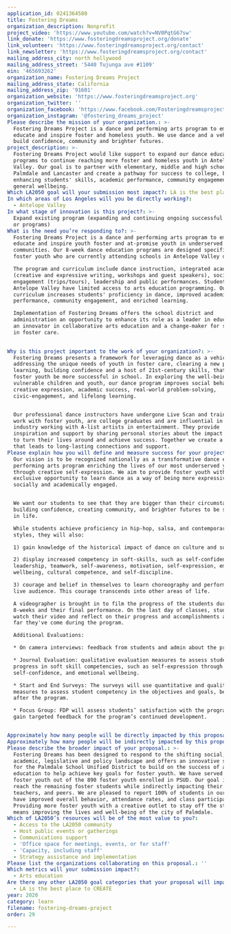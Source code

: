 ```yaml
---
application_id: 0241364580
title: Fostering Dreams
organization_description: Nonprofit
project_video: 'https://www.youtube.com/watch?v=NV0PqtG67sw'
link_donate: 'https://www.fosteringdreamsproject.org/donate'
link_volunteer: 'https://www.fosteringdreamsproject.org/contact'
link_newsletter: 'https://www.fosteringdreamsproject.org/contact'
mailing_address_city: north hollywood
mailing_address_street: '5440 Tujunga ave #1109'
ein: '465693262'
organization_name: Fostering Dreams Project
mailing_address_state: California
mailing_address_zip: '91601'
organization_website: 'https://www.fosteringdreamsproject.org'
organization_twitter: ''
organization_facebook: 'https://www.facebook.com/Fosteringdreamsproject/'
organization_instagram: '@fostering_dreams_project'
Please describe the mission of your organization.: >-
  Fostering Dreams Project is a dance and performing arts program to empower,
  educate and inspire foster and homeless youth. We use dance and a vehicle to
  build confidence, community and brighter futures. 
project_description: >-
  Fostering Dreams Project would like support to expand our dance education
  programs to continue reaching more foster and homeless youth in Antelope
  Valley. Our goal is to partner with elementary, middle and high schools in
  Palmdale and Lancaster and create a pathway for success to college, by
  enhancing students' skills, academic performance, community engagement, and
  general wellbeing. 
Which LA2050 goal will your submission most impact?: LA is the best place to LEARN
In which areas of Los Angeles will you be directly working?:
  - Antelope Valley
In what stage of innovation is this project?: >-
  Expand existing program (expanding and continuing ongoing successful projects
  or programs)
What is the need you’re responding to?: >-
  Fostering Dreams Project is a dance and performing arts program to empower,
  educate and inspire youth foster and at-promise youth in underserved
  communities. Our 8-week dance education programs are designed specifically for
  foster youth who are currently attending schools in Antelope Valley districts.

  The program and curriculum include dance instruction, integrated academics
  (creative and expressive writing, workshops and guest speakers), social
  engagement (trips/tours), leadership and public performances. Students in
  Antelope Valley have limited access to arts education programming. Our
  curriculum increases students' proficiency in dance, improved academic
  performance, community engagement, and enriched learning. 

  Implementation of Fostering Dreams offers the school district and
  administration an opportunity to enhance its role as a leader in education, be
  an innovator in collaborative arts education and a change-maker for students
  in foster care.  

   
Why is this project important to the work of your organization?: >-
  Fostering Dreams presents a framework for leveraging dance as a vehicle for
  addressing the unique needs of youth in foster care, clearing a new path for
  learning, building confidence and a host of 21st-century skills, that can help
  foster youth be more successful in school. In exploring the well-being of
  vulnerable children and youth, our dance program improves social behavior,
  creative expression, academic success, real-world problem-solving,
  civic-engagement, and lifelong learning.


  Our professional dance instructors have undergone Live Scan and training to
  work with foster youth, are college graduates and are influential in the dance
  industry working with A-list artists in entertainment. They provide
  inspiration and support by sharing personal stories about the impact of dance
  to turn their lives around and achieve success. Together we create a community
  that leads to long-lasting connections and support.
Please explain how you will define and measure success for your project.: >+
  Our vision is to be recognized nationally as a transformative dance education,
  performing arts program enriching the lives of our most underserved youth
  through creative self-expression. We aim to provide foster youth with
  exclusive opportunity to learn dance as a way of being more expressive,
  socially and academically engaged. 


  We want our students to see that they are bigger than their circumstances, by
  building confidence, creating community, and brighter futures to be successful
  in life. 

  While students achieve proficiency in hip-hop, salsa, and contemporary dance
  styles, they will also:

  1) gain knowledge of the historical impact of dance on culture and society.

  2) display increased competency in soft-skills, such as self-confidence,
  leadership, teamwork, self-awareness, motivation, self-expression, emotional
  wellbeing, cultural competence, and self-discipline. 

  3) courage and belief in themselves to learn choreography and perform for a
  live audience. This courage transcends into other areas of life. 

  A videographer is brought in to film the progress of the students during the
  8-weeks and their final performance. On the last day of classes, students will
  watch their video and reflect on their progress and accomplishments and how
  far they've come during the program. 

  Additional Evaluations:

  * On camera interviews: feedback from students and admin about the program. 

  * Journal Evaluation: qualitative evaluation measures to assess student
  progress in soft skill competencies, such as self-expression through writing,
  self-confidence, and emotional wellbeing. 

  * Start and End Surveys: The surveys will use quantitative and qualitative
  measures to assess student competency in the objectives and goals, before and
  after the program. 

  * Focus Group: FDP will assess students’ satisfaction with the program and
  gain targeted feedback for the program’s continued development. 


Approximately how many people will be directly impacted by this proposal?: '470'
Approximately how many people will be indirectly impacted by this proposal?: '2000'
Please describe the broader impact of your proposal.: >-
  Fostering Dreams has been designed to respond to the shifting social,
  academic, legislative and policy landscape and offers an innovative strategy
  for the Palmdale School Unified District to build on the success of arts
  education to help achieve key goals for foster youth. We have served 420
  foster youth out of the 890 foster youth enrolled in PSUD. Our goal is to
  reach the remaining foster students while indirectly impacting their schools,
  teachers, and peers. We are pleased to report 100% of students in our program
  have improved overall behavior, attendance rates, and class participation.
  Providing more foster youth with a creative outlet to stay off the streets
  means improving the lives and well-being of the city of Palmdale.
Which of LA2050’s resources will be of the most value to you?:
  - Access to the LA2050 community
  - Host public events or gatherings
  - Communications support
  - 'Office space for meetings, events, or for staff'
  - 'Capacity, including staff'
  - Strategy assistance and implementation
Please list the organizations collaborating on this proposal.: ''
Which metrics will your submission impact?:
  - Arts education
Are there any other LA2050 goal categories that your proposal will impact?:
  - LA is the best place to CREATE
year: 2020
category: learn
filename: fostering-dreams-project
order: 29

---
```

